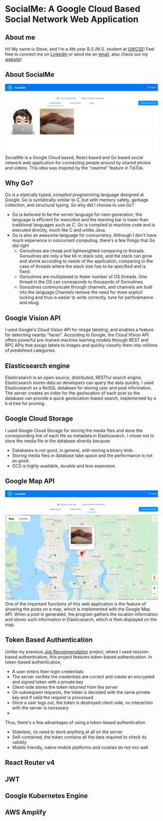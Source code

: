 # SocialMe: A Google Cloud Based Social Network Web Application
## About me
Hi! My name is Steve, and I'm a 4th year B.S./M.S. student at [UWCSE](https://www.cs.washington.edu)! Feel free to connect me on [LinkedIn](https://www.linkedin.com/in/steve-ma/) or send me an [email](mailto:%20bochenma@cs.washington.edu), also check out my [website](https://mastevb.github.io/steve_ma_uwcse.io/)!

## About SocialMe
![Photos](https://github.com/mastevb/SocialMe/blob/master/socialme-web/src/assets/images/Screen%20Shot%202020-08-02%20at%208.44.03%20PM.png)
SocialMe is a Google Cloud based, React based and Go based social network web application for connecting people around by shared photos and videos. This idea was inspired by the "nearme" feature in TikTok.

## Why Go?
Go is a statically typed, compiled programming language designed at Google. Go is syntatically similar to C, but with memory safety, garbage collection, and structural typing.
So why did I choose to use Go?
* Go is believed to be the server language for next-generation, the language is efficient for execution and the learning bar is lower than traditional languages such as C. Go is compiled to machine code and is executed directly, much like C and unlike Java.
* Go is also an awesome language for concurrency. Although I don't have much experience in concurrent computing, there's a few things that Go did right
    * Goroutines are cheap and lightweighted comparing to threads. Goroutines are only a few kb in stack size, and the stack can grow and shrink according to needs of the application, comparing to the case of threads where the stack size has to be specified and is fixed.
    * Goroutines are multiplexed to fewer number of OS threads. One thread in the OS can corresponds to thousands of Goroutines.
    * Goroutines communicate through channels, and channels are built into the language.Channels remove the need for more explicit locking and thus is easier to write correctly, tune for perforemance and ebug.

## Google Vision API
I used Google's Cloud Vision API for image labeling, and enables a feature for detecting nearby "faces". According to Google, the Cloud VIsion API offers powerful pre-trained machine learning models through REST and RPC APIs that assign labels to images and quickly classify them into millions of predefined categories.

## Elasticsearch engine
Elasticsearch is an open-source, distributed, RESTful search engine. Elasticsearch stores data so developers can query the data quickly.
I used Elasticsearch as a NoSQL database for storing user and post information. The server creates an index for the geolocation of each post so the database can provide a quick geolocation-based search, implemented by a k-d tree for pruning.

## Google Cloud Storage
I used Google Cloud Storage for storing the media files and store the corresponding link of each file as metadata in Elasticsearch.
I chose not to store the media file in the database directly because
* Databases is not good, in general, with storing a binary blob.
* Storing media files in database take space and the performance is not as good.
* GCS is highly available, durable and less expensive.

## Google Map API
![Photos](https://github.com/mastevb/SocialMe/blob/master/socialme-web/src/assets/images/Screen%20Shot%202020-08-02%20at%209.29.59%20PM.png)
One of the important functions of this web application is the feature of showing the posts on a map, which is implemented with the Google Map API. When a post is generated, the program gathers the location information and stores such information in Elasticsearch, which is then displayed on the map.

## Token Based Authentication
Unlike my previous [Job Recommendation](https://github.com/mastevb/JobRecommendation) project, where I used session-based authentication, this project features token-based authentication. In token-based authentication,
* A user enters their login credentials
* The server verifies the credentials are correct and create an encrypted and signed token with a private key
* Client-side stores the token returned from the server
* On subsequent requests, the token is decoded with the same private key and if valid the request is processed
* Once a user logs out, the token is destroyed client-side, no interaction with the server is necessary
* 
Thus, there's a few advantages of using a token-based authentication

* Stateless, no need to store anything at all on the server
* Self-contained, the token contains all the data required to check its validity
* Mobile friendly, native mobile platforms and cookies do not mix well
## React Router v4


## JWT


##  Google Kubernetes Engine


## AWS Amplify

